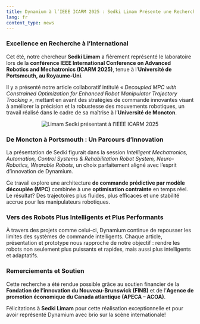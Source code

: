 ```yaml
---
title: Dynamium à l’IEEE ICARM 2025 : Sedki Limam Présente une Recherche de Pointe
lang: fr
content_type: news
---
```


### Excellence en Recherche à l’International

Cet été, notre chercheur **Sedki Limam** a fièrement représenté le laboratoire lors de la **conférence IEEE International Conference on Advanced Robotics and Mechatronics (ICARM 2025)**, tenue à l’**Université de Portsmouth, au Royaume-Uni**.  

Il y a présenté notre article collaboratif intitulé *« Decoupled MPC with Constrained Optimization for Enhanced Robot Manipulator Trajectory Tracking »*, mettant en avant des stratégies de commande innovantes visant à améliorer la précision et la robustesse des mouvements robotiques, un travail réalisé dans le cadre de sa maîtrise à l’**Université de Moncton**.

<div align="center">
    <img src="{{ site.url }}/assets/images/Sedki_ICARM2025.jpg" alt="Limam Sedki présentant à l’IEEE ICARM 2025">
</div>

### De Moncton à Portsmouth : Un Parcours d’Innovation

La présentation de Sedki figurait dans la session *Intelligent Mechatronics, Automation, Control Systems & Rehabilitation Robot System, Neuro-Robotics, Wearable Robots*, un choix parfaitement aligné avec l’esprit d’innovation de Dynamium.  

Ce travail explore une architecture **de commande prédictive par modèle découplée (MPC)** combinée à une **optimisation contrainte** en temps réel. Le résultat? Des trajectoires plus fluides, plus efficaces et une stabilité accrue pour les manipulateurs robotiques.

### Vers des Robots Plus Intelligents et Plus Performants

À travers des projets comme celui-ci, Dynamium continue de repousser les limites des systèmes de commande intelligents. Chaque article, présentation et prototype nous rapproche de notre objectif : rendre les robots non seulement plus puissants et rapides, mais aussi plus intelligents et adaptatifs.

### Remerciements et Soutien

Cette recherche a été rendue possible grâce au soutien financier de la **Fondation de l’innovation du Nouveau-Brunswick (FINB)** et de l’**Agence de promotion économique du Canada atlantique (APECA – ACOA)**.  

Félicitations à **Sedki Limam** pour cette réalisation exceptionnelle et pour avoir représenté Dynamium avec brio sur la scène internationale!

